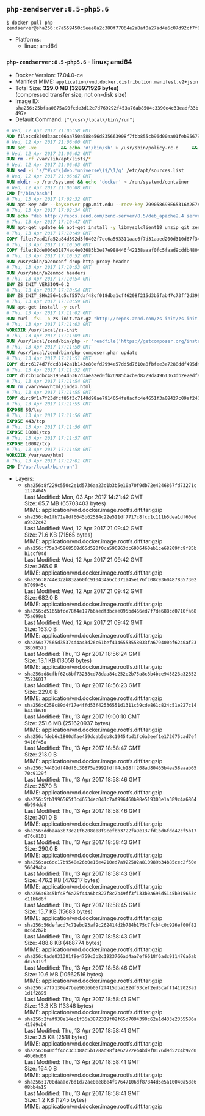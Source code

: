 ## `php-zendserver:8.5-php5.6`

```console
$ docker pull php-zendserver@sha256:c7a559450c5eee8a2c380f77064e2a8af0a27ad4a6c07d92cf7f8d923619fce0
```

-	Platforms:
	-	linux; amd64

### `php-zendserver:8.5-php5.6` - linux; amd64

-	Docker Version: 17.04.0-ce
-	Manifest MIME: `application/vnd.docker.distribution.manifest.v2+json`
-	Total Size: **329.0 MB (328971926 bytes)**  
	(compressed transfer size, not on-disk size)
-	Image ID: `sha256:25bfaa0875a90fcde3d12c7d769292f453a76ab8504c3390e4c33eadf33b497e`
-	Default Command: `["\/usr\/local\/bin\/run"]`

```dockerfile
# Wed, 12 Apr 2017 21:05:58 GMT
ADD file:cd830d3aacc66aa750a588e56d835663908f7fbb855cb96d00aa01feb9567948 in / 
# Wed, 12 Apr 2017 21:06:00 GMT
RUN set -xe 		&& echo '#!/bin/sh' > /usr/sbin/policy-rc.d 	&& echo 'exit 101' >> /usr/sbin/policy-rc.d 	&& chmod +x /usr/sbin/policy-rc.d 		&& dpkg-divert --local --rename --add /sbin/initctl 	&& cp -a /usr/sbin/policy-rc.d /sbin/initctl 	&& sed -i 's/^exit.*/exit 0/' /sbin/initctl 		&& echo 'force-unsafe-io' > /etc/dpkg/dpkg.cfg.d/docker-apt-speedup 		&& echo 'DPkg::Post-Invoke { "rm -f /var/cache/apt/archives/*.deb /var/cache/apt/archives/partial/*.deb /var/cache/apt/*.bin || true"; };' > /etc/apt/apt.conf.d/docker-clean 	&& echo 'APT::Update::Post-Invoke { "rm -f /var/cache/apt/archives/*.deb /var/cache/apt/archives/partial/*.deb /var/cache/apt/*.bin || true"; };' >> /etc/apt/apt.conf.d/docker-clean 	&& echo 'Dir::Cache::pkgcache ""; Dir::Cache::srcpkgcache "";' >> /etc/apt/apt.conf.d/docker-clean 		&& echo 'Acquire::Languages "none";' > /etc/apt/apt.conf.d/docker-no-languages 		&& echo 'Acquire::GzipIndexes "true"; Acquire::CompressionTypes::Order:: "gz";' > /etc/apt/apt.conf.d/docker-gzip-indexes 		&& echo 'Apt::AutoRemove::SuggestsImportant "false";' > /etc/apt/apt.conf.d/docker-autoremove-suggests
# Wed, 12 Apr 2017 21:06:02 GMT
RUN rm -rf /var/lib/apt/lists/*
# Wed, 12 Apr 2017 21:06:03 GMT
RUN sed -i 's/^#\s*\(deb.*universe\)$/\1/g' /etc/apt/sources.list
# Wed, 12 Apr 2017 21:06:07 GMT
RUN mkdir -p /run/systemd && echo 'docker' > /run/systemd/container
# Wed, 12 Apr 2017 21:06:08 GMT
CMD ["/bin/bash"]
# Thu, 13 Apr 2017 17:02:32 GMT
RUN apt-key adv --keyserver pgp.mit.edu --recv-key 799058698E65316A2E7A4FF42EAE1437F7D2C623
# Thu, 13 Apr 2017 17:02:34 GMT
RUN echo "deb http://repos.zend.com/zend-server/8.5/deb_apache2.4 server non-free" >> /etc/apt/sources.list.d/zend-server.list
# Thu, 13 Apr 2017 17:10:47 GMT
RUN apt-get update && apt-get install -y libmysqlclient18 unzip git zend-server-php-5.6 && /usr/local/zend/bin/zendctl.sh stop
# Thu, 13 Apr 2017 17:10:49 GMT
COPY file:7ead1fa52a84d592d3f6402f7ec6a593311aac6f7d31aaed200d310d67f34d54 in /etc/ 
# Thu, 13 Apr 2017 17:10:50 GMT
COPY file:82de006e31874ac4e03685b3e87e988446f42138aaaf0fc5faad9cddb48040ba in /etc/apache2/conf-available 
# Thu, 13 Apr 2017 17:10:52 GMT
RUN /usr/sbin/a2enconf drop-http-proxy-header
# Thu, 13 Apr 2017 17:10:53 GMT
RUN /usr/sbin/a2enmod headers
# Thu, 13 Apr 2017 17:10:54 GMT
ENV ZS_INIT_VERSION=0.2
# Thu, 13 Apr 2017 17:10:54 GMT
ENV ZS_INIT_SHA256=1c5cf557daf48cf018dba1cf46208f215d3b5fab47c73ff2d39988581ebd6932
# Thu, 13 Apr 2017 17:10:59 GMT
RUN apt-get install -y curl
# Thu, 13 Apr 2017 17:11:02 GMT
RUN curl -fSL -o zs-init.tar.gz "http://repos.zend.com/zs-init/zs-init-docker-${ZS_INIT_VERSION}.tar.gz"     && echo "${ZS_INIT_SHA256} *zs-init.tar.gz" | sha256sum -c -     && mkdir /usr/local/zs-init     && tar xzf zs-init.tar.gz --strip-components=1 -C /usr/local/zs-init     && rm zs-init.tar.gz
# Thu, 13 Apr 2017 17:11:03 GMT
WORKDIR /usr/local/zs-init
# Thu, 13 Apr 2017 17:11:09 GMT
RUN /usr/local/zend/bin/php -r "readfile('https://getcomposer.org/installer');" | /usr/local/zend/bin/php
# Thu, 13 Apr 2017 17:11:50 GMT
RUN /usr/local/zend/bin/php composer.phar update
# Thu, 13 Apr 2017 17:11:51 GMT
COPY dir:6174d7fdcd8142a1b143e80efd2994e57dd5d7610a8fbfee3a7288ddf495dfdf in /usr/local/bin 
# Thu, 13 Apr 2017 17:11:52 GMT
COPY dir:b14dbc48195e4d5367d3aea2ed0fb26985bacb8d8229d24961363db2e2edf8f0 in /usr/local/zend/var/plugins/ 
# Thu, 13 Apr 2017 17:11:54 GMT
RUN rm /var/www/html/index.html
# Thu, 13 Apr 2017 17:11:55 GMT
COPY dir:9f1a7f23dfcf85f3c7148d98ae7914654fe8acfc4e4651f3a08427c09af24198 in /var/www/html 
# Thu, 13 Apr 2017 17:11:55 GMT
EXPOSE 80/tcp
# Thu, 13 Apr 2017 17:11:56 GMT
EXPOSE 443/tcp
# Thu, 13 Apr 2017 17:11:56 GMT
EXPOSE 10081/tcp
# Thu, 13 Apr 2017 17:11:57 GMT
EXPOSE 10082/tcp
# Thu, 13 Apr 2017 17:11:58 GMT
WORKDIR /var/www/html
# Thu, 13 Apr 2017 17:12:01 GMT
CMD ["/usr/local/bin/run"]
```

-	Layers:
	-	`sha256:8f229c550c2e1d5736aa23d1b3b5e10a70f9db72e4246867fd73271c11284b45`  
		Last Modified: Mon, 03 Apr 2017 14:21:42 GMT  
		Size: 65.7 MB (65703403 bytes)  
		MIME: application/vnd.docker.image.rootfs.diff.tar.gzip
	-	`sha256:8e1fb71e8df6645b62584c22e511df7717c8fcc1c111b5dea1df60eda9b22c42`  
		Last Modified: Wed, 12 Apr 2017 21:09:42 GMT  
		Size: 71.6 KB (71565 bytes)  
		MIME: application/vnd.docker.image.rootfs.diff.tar.gzip
	-	`sha256:f75a345868568d65d520f0ca596863dc6906460eb1ce68209fc9f85bb1ccf04d`  
		Last Modified: Wed, 12 Apr 2017 21:09:42 GMT  
		Size: 365.0 B  
		MIME: application/vnd.docker.image.rootfs.diff.tar.gzip
	-	`sha256:8744e322b832a60fc910434a6cb371a45e176fc08c93604878357302b709945c`  
		Last Modified: Wed, 12 Apr 2017 21:09:42 GMT  
		Size: 682.0 B  
		MIME: application/vnd.docker.image.rootfs.diff.tar.gzip
	-	`sha256:d5165bfce78f4e197b6aedf3bcae095bd466ed7f7de688cd0710fa6875a699ab`  
		Last Modified: Wed, 12 Apr 2017 21:09:42 GMT  
		Size: 163.0 B  
		MIME: application/vnd.docker.image.rootfs.diff.tar.gzip
	-	`sha256:77565d35374d4a43d26c61bef4146553558033fa679400bf6240af2338b50571`  
		Last Modified: Thu, 13 Apr 2017 18:56:24 GMT  
		Size: 13.1 KB (13058 bytes)  
		MIME: application/vnd.docker.image.rootfs.diff.tar.gzip
	-	`sha256:d8cfbf62c8bf73238cd78daa84e252e2b75a8c8b4bce945823a3285275236017`  
		Last Modified: Thu, 13 Apr 2017 18:56:23 GMT  
		Size: 229.0 B  
		MIME: application/vnd.docker.image.rootfs.diff.tar.gzip
	-	`sha256:6258c89d4f17e4ffd53f42536551d1311c39cde861c824c51e227c14b441b610`  
		Last Modified: Thu, 13 Apr 2017 19:00:10 GMT  
		Size: 251.6 MB (251620937 bytes)  
		MIME: application/vnd.docker.image.rootfs.diff.tar.gzip
	-	`sha256:fdeb6c1800dfae459dcab5eb8c19454bd1fc6a3eef1e172675cad7ef9416f45a`  
		Last Modified: Thu, 13 Apr 2017 18:58:47 GMT  
		Size: 213.0 B  
		MIME: application/vnd.docker.image.rootfs.diff.tar.gzip
	-	`sha256:74401df48df6c30875a3992fdff4cb18ff208ad80465b4ea58aaab6570c9129f`  
		Last Modified: Thu, 13 Apr 2017 18:58:46 GMT  
		Size: 257.0 B  
		MIME: application/vnd.docker.image.rootfs.diff.tar.gzip
	-	`sha256:5fb1996565f3c46534ec041c7af996460b98e519303e1a389c4a68646b994dd8`  
		Last Modified: Thu, 13 Apr 2017 18:58:46 GMT  
		Size: 301.0 B  
		MIME: application/vnd.docker.image.rootfs.diff.tar.gzip
	-	`sha256:ddbaaa3b73c21f6208ee8f9cefbb3722fa9e137fd1bd6fdd42cf5b17d76c8101`  
		Last Modified: Thu, 13 Apr 2017 18:58:43 GMT  
		Size: 290.0 B  
		MIME: application/vnd.docker.image.rootfs.diff.tar.gzip
	-	`sha256:ac6dc17b9548e26b0e16e4210ed7a922502a810989b34b85cec2f50e566494ba`  
		Last Modified: Thu, 13 Apr 2017 18:58:43 GMT  
		Size: 476.2 KB (476217 bytes)  
		MIME: application/vnd.docker.image.rootfs.diff.tar.gzip
	-	`sha256:6345bf48f6a25f44a6bc827f8c2b49ff3f133b0a695d5145b915653cc11b6d6f`  
		Last Modified: Thu, 13 Apr 2017 18:58:45 GMT  
		Size: 15.7 KB (15683 bytes)  
		MIME: application/vnd.docker.image.rootfs.diff.tar.gzip
	-	`sha256:56defacd7c71ebd93af9c262414d2b784b175c7fcb4c0c926ef00f828c6d2b2b`  
		Last Modified: Thu, 13 Apr 2017 18:58:43 GMT  
		Size: 488.8 KB (488774 bytes)  
		MIME: application/vnd.docker.image.rootfs.diff.tar.gzip
	-	`sha256:9ade831381f9e4759c3b2c1923766ad4aa7ef6618f6adc911476a6abdc75319f`  
		Last Modified: Thu, 13 Apr 2017 18:58:46 GMT  
		Size: 10.6 MB (10562516 bytes)  
		MIME: application/vnd.docker.image.rootfs.diff.tar.gzip
	-	`sha256:a7f7130e47bee90d6b05f2f415dba182df03cef2ed5caff1412028a11d1f2895`  
		Last Modified: Thu, 13 Apr 2017 18:58:41 GMT  
		Size: 13.3 KB (13346 bytes)  
		MIME: application/vnd.docker.image.rootfs.diff.tar.gzip
	-	`sha256:2faf938e14ec1f36a3872319f02f65d7094390c62e1d433e2355586a415d9cb6`  
		Last Modified: Thu, 13 Apr 2017 18:58:41 GMT  
		Size: 2.5 KB (2518 bytes)  
		MIME: application/vnd.docker.image.rootfs.diff.tar.gzip
	-	`sha256:040dff4cc3c338ac5b128ad98f4e62722eb4bd9f0176d9d52c4b97d040b6bd69`  
		Last Modified: Thu, 13 Apr 2017 18:58:41 GMT  
		Size: 164.0 B  
		MIME: application/vnd.docker.image.rootfs.diff.tar.gzip
	-	`sha256:1700daaae7bd1d72ae0ee8be4f97647106df87844d5e5a10040a58e608bb4a15`  
		Last Modified: Thu, 13 Apr 2017 18:58:41 GMT  
		Size: 1.2 KB (1245 bytes)  
		MIME: application/vnd.docker.image.rootfs.diff.tar.gzip

